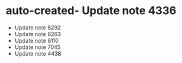 # auto-created- Update note 4336
- Update note 8292
- Update note 6263
- Update note 6110
- Update note 7045
- Update note 4438
